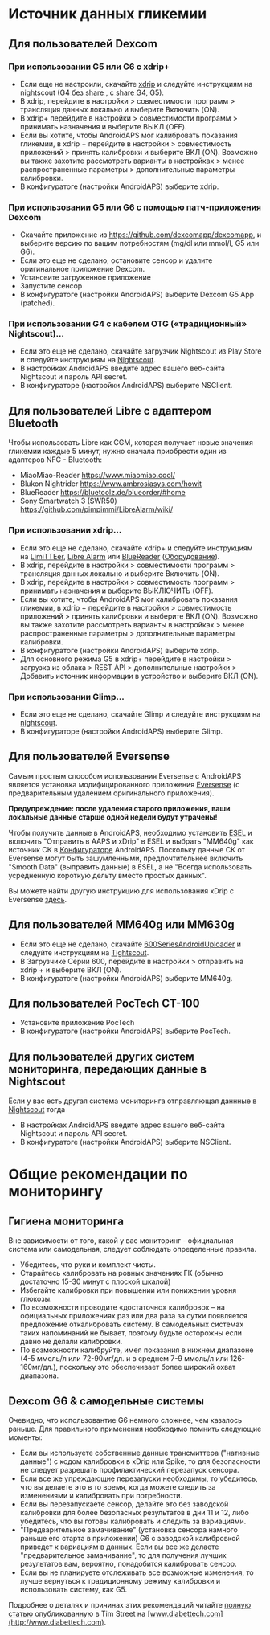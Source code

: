 # Источник данных гликемии

## Для пользователей Dexcom  


### При использовании G5 или G6 с xdrip+  


* Если еще не настроили, скачайте [xdrip](https://github.com/NightscoutFoundation/xDrip) и следуйте инструкциям на nightscout ([G4 без share ](http://www.nightscout.info/wiki/welcome/nightscout-with-xdrip-wireless-bridge), [с share G4](http://www.nightscout.info/wiki/welcome/nightscout-with-xdrip-and-dexcom-share-wireless), [G5](http://www.nightscout.info/wiki/welcome/nightscout-with-xdrip-and-dexcom-share-wireless/xdrip-with-g5-support)).
* В xdrip, перейдите в настройки > совместимости программ > трансляция данных локально и выберите Включить (ON).
* В xdrip+ перейдите в настройки > совместимости программ > принимать назначения и выберите ВЫКЛ (OFF).
* Если вы хотите, чтобы AndroidAPS мог калибровать показания гликемии, в xdrip + перейдите в настройки > совместимость приложений > принять калибровки и выберите ВКЛ (ON). Возможно вы также захотите рассмотреть варианты в настройках > менее распространенные параметры > дополнительные параметры калибровки.
* В конфигуратоге (настройки AndroidAPS) выберите xdrip.

### При использовании G5 или G6 с помощью патч-приложения Dexcom  


* Скачайте приложение из <https://github.com/dexcomapp/dexcomapp>, и выберите версию по вашим потребностям (mg/dl или mmol/l, G5 или G6).
* Если это еще не сделано, остановите сенсор и удалите оригинальное приложение Dexcom.
* Установите загруженное приложение
* Запустите сенсор
* В конфигуратоге (настройки AndroidAPS) выберите Dexcom G5 App (patched).

### При использовании G4 с кабелем OTG («традиционный» Nightscout)…  


* Если это еще не сделано, скачайте загрузчик Nightscout из Play Store и следуйте инструкциям на [Nightscout](http://www.nightscout.info/wiki/welcome/basic-requirements).
* В настройках AndroidAPS введите адрес вашего веб-сайта Nightscout и пароль API secret.
* В конфигураторе (настройки AndroidAPS) выберите NSClient.

## Для пользователей Libre с адаптером Bluetooth  


Чтобы использовать Libre как CGM, которая получает новые значения гликемии каждые 5 минут, нужно сначала приобрести один из адаптеров NFC - Bluetooth:

* MiaoMiao-Reader <https://www.miaomiao.cool/>
* Blukon Nightrider <https://www.ambrosiasys.com/howit>
* BlueReader <https://bluetoolz.de/blueorder/#home>
* Sony Smartwatch 3 (SWR50) <https://github.com/pimpimmi/LibreAlarm/wiki/>

### При использовании xdrip...  


* Если это еще не сделано, скачайте xdrip+ и следуйте инструкциям на [LimiTTEer](https://github.com/JoernL/LimiTTer), [Libre Alarm](https://github.com/pimpimmi/LibreAlarm/wiki) или [BlueReader](https://unendlichkeit.net/wordpress/?p=680&lang=en) ([Оборудование](https://bluetoolz.de/wordpress/)).
* В xdrip, перейдите в настройки > совместимости программ > трансляция данных локально и выберите Включить (ON).
* В xdrip, перейдите в настройки > совместимость программ > принимать назначения и выберите ВЫКЛЮЧИТЬ (OFF).
* Если вы хотите, чтобы AndroidAPS мог калибровать показания гликемии, в xdrip + перейдите в настройки > совместимость приложений > принять калибровки и выберите ВКЛ (ON). Возможно вы также захотите рассмотреть варианты в настройках > менее распространенные параметры > дополнительные параметры калибровки.
* В конфигуратоге (настройки AndroidAPS) выберите xdrip.
* Для основного режима G5 в xdrip+ перейдите в настройки > загрузка из облака > REST API > дополнительные настройки > Добавить источник информации в устройство и выберите ВКЛ (ON).

### При использовании Glimp...  


* Если это еще не сделано, скачайте Glimp и следуйте инструкциям на [nightscout](http://www.nightscout.info/wiki/welcome/nightscout-for-libre).
* В конфигураторе (настройки AndroidAPS) выберите Glimp.

## Для пользователей Eversense  


Самым простым способом использования Eversense с AndroidAPS является установка модифицированного приложения [Eversense](https://github.com/BernhardRo/Esel/blob/master/apk/mod_com.senseonics.gen12androidapp-release.apk) (с предварительным удалением оригинального приложения).

**Предупреждение: после удаления старого приложения, ваши локальные данные старше одной недели будут утрачены!**

Чтобы получить данные в AndroidAPS, необходимо установить [ESEL](https://github.com/BernhardRo/Esel/blob/master/apk/esel.apk) и включить "Отправить в AAPS и xDrip" в ESEL и выбрать "MM640g" как источник СК в [Конфигураторе](../Configuration/Config-Builder.md) AndroidAPS. Поскольку данные СК от Eversense могут быть зашумленными, предпочтительнее включить "Smooth Data" (выправить данные) в ESEL, а не "Всегда использовать усредненную короткую дельту вместо простых данных".

Вы можете найти другую инструкцию для использования xDrip с Eversense [здесь](https://github.com/BernhardRo/Esel/tree/master/apk).

## Для пользователей MM640g или MM630g  


* Если это еще не сделано, скачайте [600SeriesAndroidUploader](http://pazaan.github.io/600SeriesAndroidUploader/) и следуйте инструкциям на [Тightscout](http://www.nightscout.info/wiki/welcome/nightscout-and-medtronic-640g).
* В Загрузчике Серии 600, перейдите в настройки > отправить на xdrip + и выберите ВКЛ (ON).
* В конфигуратоге (настройки AndroidAPS) выберите MM640g.

## Для пользователей PocTech CT-100  


* Установите приложение PocTech
* В конфигуратоге (настройки AndroidAPS) выберите PocTech.

## Для пользователей других систем мониторинга, передающих данные в Nightscout  


Если у вас есть другая система мониторинга отправляющая даннные в [Nightscout](http://www.nightscout.info) тогда  


* В настройках AndroidAPS введите адрес вашего веб-сайта Nightscout и пароль API secret.
* В конфигуратоге (настройки AndroidAPS) выберите NSClient.

# Общие рекомендации по мониторингу

## Гигиена мониторинга

Вне зависимости от того, какой у вас мониторинг - официальная система или самодельная, следует соблюдать определенные правила.

* Убедитесь, что руки и комплект чисты.
* Старайтесь калибровать на ровных значениях ГК (обычно достаточно 15-30 минут с плоской шкалой)
* Избегайте калибровки при повышении или понижении уровня глюкозы. 
* По возможности проводите «достаточно» калибровок – на официальных приложениях раз или два раза за сутки появляется предложение откалибровать систему. В самодельных системах таких напоминаний не бывает, поэтому будьте осторожны если давно не делали калибровки.
* По возможности калибруйте, имея показания в нижнем диапазоне (4-5 ммоль/л или 72-90мг/дл. и в среднем 7-9 ммоль/л или 126-160мг/дл.), поскольку это обеспечивает более широкий охват диапазона.

## Dexcom G6 & самодельные системы

Очевидно, что использовантие G6 немного сложнее, чем казалось раньше. Для правильного применения необходимо помнить следующие моменты:

* Если вы используете собственные данные трансмиттера ("нативные данные") с кодом калибровки в xDrip или Spike, то для безопасности не следует разрешать профилактический перезапуск сенсора.
* Если все же упреждающие перезапуски необходимы, то убедитесь, что вы делаете это в то время, когда можете следить за изменениями и калибровать при потребности. 
* Если вы перезапускаете сенсор, делайте это без заводской калибровки для более безопасных результатов в дни 11 и 12, либо убедитесь, что вы готовы калибровать и следить за вариациями.
* "Предварительное замачивание" (установка сенсора намного раньше его старта в приложении) G6 с заводской калибровкой приведет к вариациям в данных. Если вы все же делаете "предварительное замачивание", то для получения лучших результатов вам, вероятно, понадобится калибровать сенсор.
* Если вы не планируете отслеживать все возможные изменения, то лучше вернуться к традиционному режиму калибровки и использовать систему, как G5.

Подробнее о деталях и причинах этих рекомендаций читайте [полную статью](http://www.diabettech.com/artificial-pancreas/diy-looping-and-cgm/) опубликованную в Tim Street на [www.diabettech.com](http://www.diabettech.com).